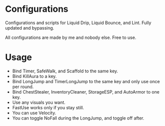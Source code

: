 # Configurations
Configurations and scripts for Liquid Drip, Liquid Bounce, and Lint. Fully updated and bypassing. 

All configurations are made by me and nobody else. Free to use. 
# Usage
- Bind Timer, SafeWalk, and Scaffold to the same key. 
- Bind KillAura to a key. 
- Bind LongJump and TimerLongJump to the same key and only use once per round. 
- Bind ChestStealer, InventoryCleaner, StorageESP, and AutoArmor to one key. 
- Use any visuals you want.
- FastUse works only if you stay still. 
- You can use Velocity. 
- You can toggle NoFall during the LongJump, and toggle off after. 


